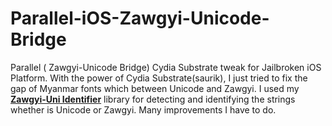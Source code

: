 # Parallel-iOS-Zawgyi-Unicode-Bridge

Parallel ( Zawgyi-Unicode Bridge) Cydia Substrate tweak for Jailbroken iOS Platform. With the power of Cydia Substrate(saurik), I just tried to fix the gap of Myanmar fonts which between Unicode and Zawgyi. 
I used my [**Zawgyi-Uni Identifier**](https://github.com/TwizzyIndy/Zawgyi-Uni-Identifier) library for detecting and identifying the strings whether is Unicode or Zawgyi. Many improvements I have to do.